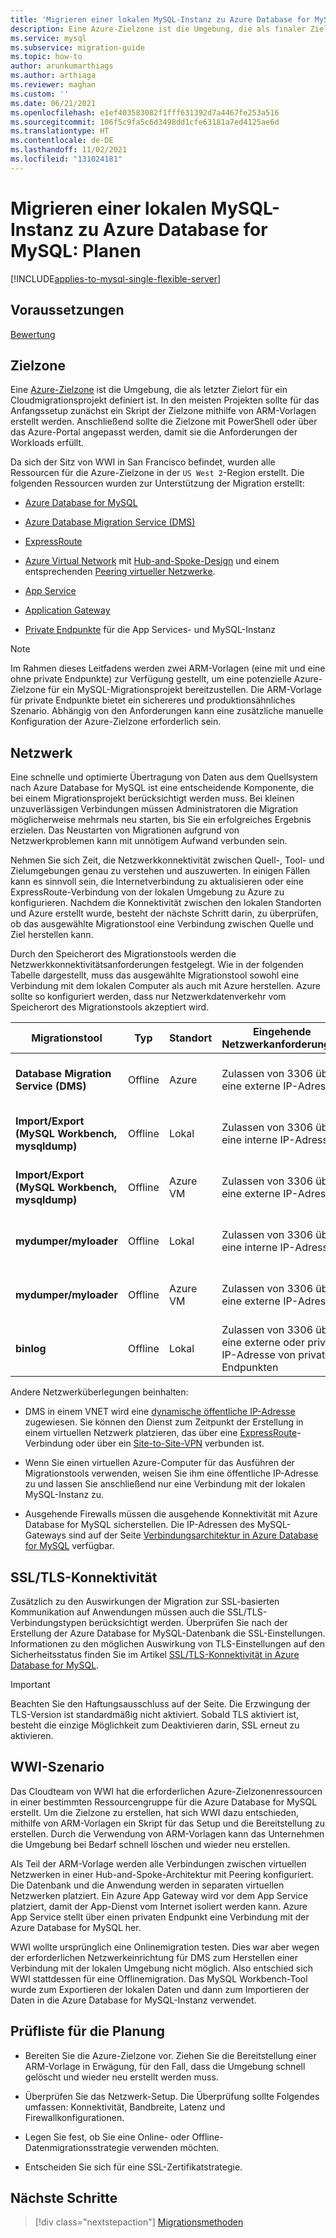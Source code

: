 ```yaml
---
title: 'Migrieren einer lokalen MySQL-Instanz zu Azure Database for MySQL: Planen'
description: Eine Azure-Zielzone ist die Umgebung, die als finaler Zielort für ein Cloudmigrationsprojekt definiert ist.
ms.service: mysql
ms.subservice: migration-guide
ms.topic: how-to
author: arunkumarthiags
ms.author: arthiaga
ms.reviewer: maghan
ms.custom: ''
ms.date: 06/21/2021
ms.openlocfilehash: e1ef403583082f1fff631392d7a4467fe253a516
ms.sourcegitcommit: 106f5c9fa5c6d3498dd1cfe63181a7ed4125ae6d
ms.translationtype: HT
ms.contentlocale: de-DE
ms.lasthandoff: 11/02/2021
ms.locfileid: "131024181"
---
```

# <a name="migrate-mysql-on-premises-to-azure-database-for-mysql-planning"></a>Migrieren einer lokalen MySQL-Instanz zu Azure Database for MySQL: Planen

[!INCLUDE[applies-to-mysql-single-flexible-server](../../includes/applies-to-mysql-single-flexible-server.md)]

## <a name="prerequisites"></a>Voraussetzungen

[Bewertung](03-assessment.md)

## <a name="landing-zone"></a>Zielzone

Eine [Azure-Zielzone](/azure/cloud-adoption-framework/ready/landing-zone/) ist die Umgebung, die als letzter Zielort für ein Cloudmigrationsprojekt definiert ist. In den meisten Projekten sollte für das Anfangssetup zunächst ein Skript der Zielzone mithilfe von ARM-Vorlagen erstellt werden. Anschließend sollte die Zielzone mit PowerShell oder über das Azure-Portal angepasst werden, damit sie die Anforderungen der Workloads erfüllt.

Da sich der Sitz von WWI in San Francisco befindet, wurden alle Ressourcen für die Azure-Zielzone in der `US West 2`-Region erstellt. Die folgenden Ressourcen wurden zur Unterstützung der Migration erstellt:

- [Azure Database for MySQL](../../quickstart-create-mysql-server-database-using-azure-portal.md)

- [Azure Database Migration Service (DMS)](../../../dms/quickstart-create-data-migration-service-portal.md)

- [ExpressRoute](../../../expressroute/expressroute-introduction.md)

- [Azure Virtual Network](../../../virtual-network/quick-create-portal.md) mit [Hub-and-Spoke-Design](/azure/architecture/reference-architectures/hybrid-networking/hub-spoke) und einem entsprechenden [Peering virtueller Netzwerke](../../../virtual-network/virtual-network-peering-overview.md).

- [App Service](../../../app-service/overview.md)

- [Application Gateway](../../../load-balancer/quickstart-load-balancer-standard-internal-portal.md?tabs=option-1-create-internal-load-balancer-standard)

- [Private Endpunkte](../../../private-link/private-endpoint-overview.md) für die App Services- und MySQL-Instanz

> [!NOTE]
> Im Rahmen dieses Leitfadens werden zwei ARM-Vorlagen (eine mit und eine ohne private Endpunkte) zur Verfügung gestellt, um eine potenzielle Azure-Zielzone für ein MySQL-Migrationsprojekt bereitzustellen. Die ARM-Vorlage für private Endpunkte bietet ein sichereres und produktionsähnliches Szenario. Abhängig von den Anforderungen kann eine zusätzliche manuelle Konfiguration der Azure-Zielzone erforderlich sein.

## <a name="networking"></a>Netzwerk

Eine schnelle und optimierte Übertragung von Daten aus dem Quellsystem nach Azure Database for MySQL ist eine entscheidende Komponente, die bei einem Migrationsprojekt berücksichtigt werden muss. Bei kleinen unzuverlässigen Verbindungen müssen Administratoren die Migration möglicherweise mehrmals neu starten, bis Sie ein erfolgreiches Ergebnis erzielen. Das Neustarten von Migrationen aufgrund von Netzwerkproblemen kann mit unnötigem Aufwand verbunden sein.

Nehmen Sie sich Zeit, die Netzwerkkonnektivität zwischen Quell-, Tool- und Zielumgebungen genau zu verstehen und auszuwerten. In einigen Fällen kann es sinnvoll sein, die Internetverbindung zu aktualisieren oder eine ExpressRoute-Verbindung von der lokalen Umgebung zu Azure zu konfigurieren. Nachdem die Konnektivität zwischen den lokalen Standorten und Azure erstellt wurde, besteht der nächste Schritt darin, zu überprüfen, ob das ausgewählte Migrationstool eine Verbindung zwischen Quelle und Ziel herstellen kann.

Durch den Speicherort des Migrationstools werden die Netzwerkkonnektivitätsanforderungen festgelegt. Wie in der folgenden Tabelle dargestellt, muss das ausgewählte Migrationstool sowohl eine Verbindung mit dem lokalen Computer als auch mit Azure herstellen. Azure sollte so konfiguriert werden, dass nur Netzwerkdatenverkehr vom Speicherort des Migrationstools akzeptiert wird.

| Migrationstool | Typ | Standort | Eingehende Netzwerkanforderungen | Ausgehende Netzwerkanforderungen |
|----------------|------|----------|------------------------------|-------------------------------|
| **Database Migration Service (DMS)** | Offline | Azure| Zulassen von 3306 über eine externe IP-Adresse | Ein Pfad zum Herstellen einer Verbindung mit der Azure MySQL-Datenbankinstanz |
| **Import/Export (MySQL Workbench, mysqldump)** | Offline| Lokal | Zulassen von 3306 über eine interne IP-Adresse | Ein Pfad zum Herstellen einer Verbindung mit der Azure MySQL-Datenbankinstanz |
| **Import/Export (MySQL Workbench, mysqldump)** | Offline| Azure VM | Zulassen von 3306 über eine externe IP-Adresse | Ein Pfad zum Herstellen einer Verbindung mit der Azure MySQL-Datenbankinstanz |
| **mydumper/myloader** | Offline | Lokal | Zulassen von 3306 über eine interne IP-Adresse | Ein Pfad zum Herstellen einer Verbindung mit der Azure MySQL-Datenbankinstanz |
| **mydumper/myloader** | Offline | Azure VM | Zulassen von 3306 über eine externe IP-Adresse | Ein Pfad zum Herstellen einer Verbindung mit der Azure MySQL-Datenbankinstanz |
| **binlog**  | Offline | Lokal | Zulassen von 3306 über eine externe oder private IP-Adresse von privaten Endpunkten | Ein Pfad für jeden Replikationsserver zum Master |

Andere Netzwerküberlegungen beinhalten:

- DMS in einem VNET wird eine [dynamische öffentliche IP-Adresse](../../../dms/faq.yml) zugewiesen. Sie können den Dienst zum Zeitpunkt der Erstellung in einem virtuellen Netzwerk platzieren, das über eine [ExpressRoute](../../../expressroute/expressroute-introduction.md)-Verbindung oder über ein [Site-to-Site-VPN](../../../vpn-gateway/tutorial-site-to-site-portal.md) verbunden ist.

- Wenn Sie einen virtuellen Azure-Computer für das Ausführen der Migrationstools verwenden, weisen Sie ihm eine öffentliche IP-Adresse zu und lassen Sie anschließend nur eine Verbindung mit der lokalen MySQL-Instanz zu.

- Ausgehende Firewalls müssen die ausgehende Konnektivität mit Azure Database for MySQL sicherstellen. Die IP-Adressen des MySQL-Gateways sind auf der Seite [Verbindungsarchitektur in Azure Database for MySQL](../../concepts-connectivity-architecture.md#azure-database-for-mysql-gateway-ip-addresses) verfügbar.

## <a name="ssltls-connectivity"></a>SSL/TLS-Konnektivität

Zusätzlich zu den Auswirkungen der Migration zur SSL-basierten Kommunikation auf Anwendungen müssen auch die SSL/TLS-Verbindungstypen berücksichtigt werden. Überprüfen Sie nach der Erstellung der Azure Database for MySQL-Datenbank die SSL-Einstellungen. Informationen zu den möglichen Auswirkung von TLS-Einstellungen auf den Sicherheitsstatus finden Sie im Artikel [SSL/TLS-Konnektivität in Azure Database for MySQL](../../concepts-ssl-connection-security.md).

> [!Important]
> Beachten Sie den Haftungsausschluss auf der Seite. Die Erzwingung der TLS-Version ist standardmäßig nicht aktiviert. Sobald TLS aktiviert ist, besteht die einzige Möglichkeit zum Deaktivieren darin, SSL erneut zu aktivieren.

## <a name="wwi-scenario"></a>WWI-Szenario

Das Cloudteam von WWI hat die erforderlichen Azure-Zielzonenressourcen in einer bestimmten Ressourcengruppe für die Azure Database for MySQL erstellt. Um die Zielzone zu erstellen, hat sich WWI dazu entschieden, mithilfe von ARM-Vorlagen ein Skript für das Setup und die Bereitstellung zu erstellen. Durch die Verwendung von ARM-Vorlagen kann das Unternehmen die Umgebung bei Bedarf schnell löschen und wieder neu erstellen.

Als Teil der ARM-Vorlage werden alle Verbindungen zwischen virtuellen Netzwerken in einer Hub-and-Spoke-Architektur mit Peering konfiguriert. Die Datenbank und die Anwendung werden in separaten virtuellen Netzwerken platziert. Ein Azure App Gateway wird vor dem App Service platziert, damit der App-Dienst vom Internet isoliert werden kann. Azure App Service stellt über einen privaten Endpunkt eine Verbindung mit der Azure Database for MySQL her.

WWI wollte ursprünglich eine Onlinemigration testen. Dies war aber wegen der erforderlichen Netzwerkeinrichtung für DMS zum Herstellen einer Verbindung mit der lokalen Umgebung nicht möglich. Also entschied sich WWI stattdessen für eine Offlinemigration. Das MySQL Workbench-Tool wurde zum Exportieren der lokalen Daten und dann zum Importieren der Daten in die Azure Database for MySQL-Instanz verwendet.

## <a name="planning-checklist"></a>Prüfliste für die Planung

- Bereiten Sie die Azure-Zielzone vor. Ziehen Sie die Bereitstellung einer ARM-Vorlage in Erwägung, für den Fall, dass die Umgebung schnell gelöscht und wieder neu erstellt werden muss.

- Überprüfen Sie das Netzwerk-Setup. Die Überprüfung sollte Folgendes umfassen: Konnektivität, Bandbreite, Latenz und Firewallkonfigurationen.

- Legen Sie fest, ob Sie eine Online- oder Offline-Datenmigrationsstrategie verwenden möchten.

- Entscheiden Sie sich für eine SSL-Zertifikatstrategie.


## <a name="next-steps"></a>Nächste Schritte

> [!div class="nextstepaction"]
> [Migrationsmethoden](./05-migration-methods.md)
